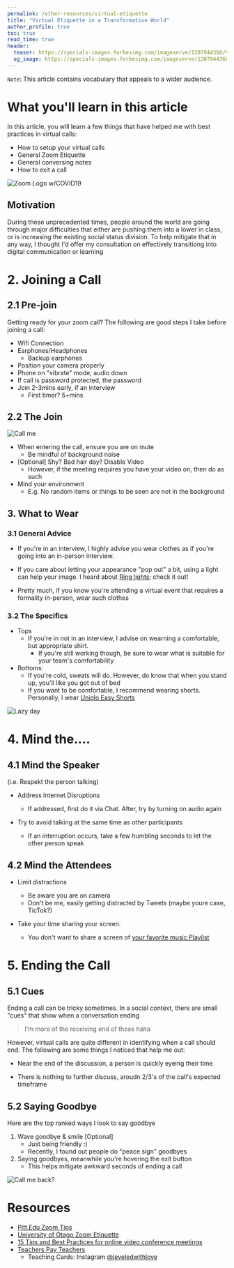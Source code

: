 ```yaml
---
permalink: /other-resources/virtual-etiquette
title: "Virtual Etiquette in a Transformative World"
author_profile: true
toc: true
read_time: true
header:
  teaser: https://specials-images.forbesimg.com/imageserve/1207944368/960x0.jpg?fit=scale
  og_image: https://specials-images.forbesimg.com/imageserve/1207944368/960x0.jpg?fit=scale
---
```


`Note`: This article contains vocabulary that appeals to a wider audience.

# What you'll learn in this article

In this article, you will learn a few things that have helped me with best practices in virtual calls:
* How to setup your virtual calls
* General Zoom Etiquette
* General conversing notes
* How to exit a call

![Zoom Logo w/COVID19](https://specials-images.forbesimg.com/imageserve/1207944368/960x0.jpg?fit=scale)

## Motivation

During these unprecedented times, people around the world are going through major difficulties that either are pushing them into a lower in class, or is increasing the existing social status division. To help mitigate that in any way, I thought I'd offer my consultation on effectively transitiong into digital communication or learning


# 2. Joining a Call

## 2.1 Pre-join

Getting ready for your zoom call? The following are good steps I take before joining a call:

* Wifi Connection
* Earphones/Headphones
    * Backup earphones
* Position your camera properly
* Phone on "vibrate" mode, audio down
* If call is password protected, the password
* Join 2-3mins early, if an interview
    * First timer? 5+mins

## 2.2 The Join

![Call me](https://media1.tenor.com/images/7ae3c6dfac41e8972a0e24a1f3565346/tenor.gif?itemid=16699821)

* When entering the call, ensure you are on mute
    * Be mindful of background noise
* [Optional] Shy? Bad hair day? Disable Video
    * However, if the meeting requires you have your video on, then do as such
* Mind your environment
    * E.g. No random items or things to be seen are not in the background

## 3. What to Wear

### 3.1 General Advice

* If you're in an interview, I highly advise you wear clothes as if you're going into an in-person interview. 

* If you care about letting your appearance "pop out" a bit, using a light can help your image. I heard about [Ring lights](https://www.amazon.com/ring-light/s?k=ring+light); check it out!

* Pretty much, if you know you're attending a virtual event that requires a formality in-person, wear such clothes

### 3.2 The Specifics

* Tops
    * If you're in not in an interview, I advise on wearning a comfortable, but appropriate shirt.
        * If you're still working though, be sure to wear what is suitable for your team's comfortability
* Bottoms:
    * If you're cold, sweats will do. However, do know that when you stand up, you'll like you got out of bed
    * If you want to be comfortable, I recommend wearing shorts. Personally, I wear [Uniqlo Easy Shorts](https://www.uniqlo.com/us/en/men-dry-stretch-easy-shorts-423560COL09SMA004000.html)

![Lazy day](https://www.worldnationaldays.com/wp-content/uploads/2017/10/National-Lazy-Day.jpg)

# 4. Mind the....

## 4.1 Mind the Speaker
(i.e.  Respekt the person talking)

* Address Internet Disruptions
    * If addressed, first do it via Chat. After, try by turning on audio again

* Try to avoid talking at the same time as other participants
    * If an interruption occurs, take a few humbling seconds to let the other person speak

## 4.2 Mind the Attendees

* Limit distractions
    * Be aware you are on camera
    * Don't be me, easily getting distracted by Tweets (maybe youre case, TicTok?)

* Take your time sharing your screen. 
    * You don't want to share a screen of [your favorite music Playlist](https://www.youtube.com/watch?v=9FXSN6Y2pgY)

# 5. Ending the Call

## 5.1 Cues
Ending a call can be tricky sometimes. In a social context, there are small "cues" that show when a conversation ending
> I'm more of the receiving end of those haha

However, virtual calls are quite different in identifying when a call should end. The following are some things I noticed that help me out:

* Near the end of the discussion, a person is quickly eyeing their time

* There is nothing to further discuss, aroudn 2/3's of the call's expected timeframe


## 5.2 Saying Goodbye

Here are the top ranked ways I look to say goodbye

1. Wave goodbye & smile  [Optional]
    * Just being friendly :)
    * Recently, I found out people do "peace sign" goodbyes
2. Saying goodbyes, meanwhile you're hovering the exit button
    * This helps mitigate awkward seconds of ending a call

![Call me back?](https://media3.giphy.com/media/3o6Zt76lGfCZ8oHPIA/giphy.gif)

# Resources

* [Pitt.Edu Zoom Tips](https://www.technology.pitt.edu/blog/zoom-tips)
* [University of Otago Zoom Etiquette](https://blogs.otago.ac.nz/zoom/zoom-etiquette-attendee/)
* [15 Tips and Best Practices for online video conference meetings](https://www.pennlive.com/coronavirus/2020/04/zoom-meeting-etiquette-15-tips-and-best-practices-for-online-video-conference-meetings.html)
* [Teachers Pay Teachers](https://www.teacherspayteachers.com)
    * Teaching Cards: Instagram [@leveledwithlove](https://www.instagram.com/leveledwithlove/)